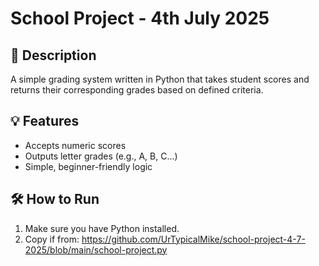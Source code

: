 # School Project - 4th July 2025

## 📘 Description
A simple grading system written in Python that takes student scores and returns their corresponding grades based on defined criteria.

## 💡 Features
- Accepts numeric scores
- Outputs letter grades (e.g., A, B, C...)
- Simple, beginner-friendly logic

## 🛠️ How to Run
1. Make sure you have Python installed.
2. Copy if from:
   https://github.com/UrTypicalMike/school-project-4-7-2025/blob/main/school-project.py


  
